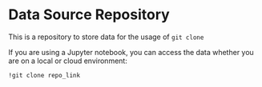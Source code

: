 # Data Source Repository

This is a repository to store data for the usage of `git clone`

If you are using a Jupyter notebook, you can access the data whether you are on a local or cloud environment:

```
!git clone repo_link
```
